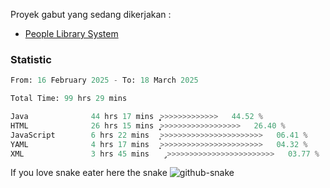 Proyek gabut yang sedang dikerjakan :
  - [People Library System](https://github.com/putra4648/people-library-system)
<!--  - [Budget Explorer System](https://gitlab.com/gabut1015701/budget-explorer) -->

### Statistic
<!--START_SECTION:waka-->

```python
From: 16 February 2025 - To: 18 March 2025

Total Time: 99 hrs 29 mins

Java              44 hrs 17 mins  ͎͎͎͎͎͎͎͎͎͎͎͙>>>>>>>>>>>>>   44.52 %
HTML              26 hrs 15 mins  ͎͎͎͎͎͎̝>>>>>>>>>>>>>>>>>>   26.40 %
JavaScript        6 hrs 22 mins   ͎̝>>>>>>>>>>>>>>>>>>>>>>>   06.41 %
YAML              4 hrs 17 mins   ͎͙>>>>>>>>>>>>>>>>>>>>>>>   04.32 %
XML               3 hrs 45 mins   ̡>>>>>>>>>>>>>>>>>>>>>>>>   03.77 %
```

<!--END_SECTION:waka-->

If you love snake eater here the snake 
<picture>
  <source media="(prefers-color-scheme: dark)" srcset="https://github.com/pradana4648/pradana4648/blob/c0566a83ca6ea5f2e46bab00e717c4c82b4b5c4c/github-contribution-grid-snake-dark.svg" />
  <source media="(prefers-color-scheme: light)" srcset="https://github.com/pradana4648/pradana4648/blob/c0566a83ca6ea5f2e46bab00e717c4c82b4b5c4c/github-contribution-grid-snake.svg" />
  <img alt="github-snake" src="https://github.com/pradana4648/pradana4648/blob/c0566a83ca6ea5f2e46bab00e717c4c82b4b5c4c/github-contribution-grid-snake.svg" />
</picture>
